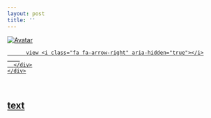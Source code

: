 ```yaml
---
layout: post
title: ''
---
```


<p class="imglist">

<div class="image-container">
  <a href="https://pic.imgdb.cn/item/5e74ae5dc8156f1e6fe9620b.jpg"  data-fancybox="images">
    <img src="https://pic.imgdb.cn/item/5e74ae5dc8156f1e6fe96243.jpg" alt="Avatar" class="image" />
    <div class="overlay">
      <div class="text">
        
          view <i class="fa fa-arrow-right" aria-hidden="true"></i>
        
      </div>
    </div>
  </a>
</div>










<a href="https://pic.imgdb.cn/item/5e74ae5dc8156f1e6fe9620f.jpg" data-fancybox="images"><img src="" /></a>
<a href="https://pic.imgdb.cn/item/5e74ae5dc8156f1e6fe96213.jpg" data-fancybox="images"><img src="" /></a>
<a href="https://pic.imgdb.cn/item/5e74ae5dc8156f1e6fe96216.jpg" data-fancybox="images"><img src="" /></a>
<a href="https://pic.imgdb.cn/item/5e74ae5dc8156f1e6fe96219.jpg" data-fancybox="images"><img src="" /></a>
<a href="https://pic.imgdb.cn/item/5e74ae5dc8156f1e6fe9621d.jpg" data-fancybox="images"><img src="" /></a>
<a href="https://pic.imgdb.cn/item/5e74ae5dc8156f1e6fe9621f.jpg" data-fancybox="images"><img src="" /></a>
<a href="https://pic.imgdb.cn/item/5e74ae5dc8156f1e6fe96223.jpg" data-fancybox="images"><img src="" /></a>
<a href="https://pic.imgdb.cn/item/5e74ae5dc8156f1e6fe9622b.jpg" data-fancybox="images"><img src="" /></a>
<a href="https://pic.imgdb.cn/item/5e74ae5dc8156f1e6fe9622f.jpg" data-fancybox="images"><img src="" /></a>
<a href="https://pic.imgdb.cn/item/5e74ae5dc8156f1e6fe96232.jpg" data-fancybox="images"><img src="" /></a>
<a href="https://pic.imgdb.cn/item/5e74ae5dc8156f1e6fe96238.jpg" data-fancybox="images"><img src="" /></a>
<a href="https://pic.imgdb.cn/item/5e74ae5dc8156f1e6fe9623c.jpg" data-fancybox="images"><img src="" /></a>
<a href="https://pic.imgdb.cn/item/5e74ae5dc8156f1e6fe9623f.jpg" data-fancybox="images"><img src="" /></a>
<a href="https://pic.imgdb.cn/item/5e74ae5dc8156f1e6fe96243.jpg" data-fancybox="images"><img src="" /></a>
<a href="https://pic.imgdb.cn/item/5e74ae5dc8156f1e6fe96248.jpg" data-fancybox="images"><img src="" /></a>
<a href="https://pic.imgdb.cn/item/5e74ae5dc8156f1e6fe9624d.jpg" data-fancybox="images"><img src="" /></a>
<a href="https://pic.imgdb.cn/item/5e74ae5dc8156f1e6fe96253.jpg" data-fancybox="images"><img src="" /></a>
<a href="https://pic.imgdb.cn/item/5e74ae5dc8156f1e6fe96257.jpg" data-fancybox="images"><img src="" /></a>
<a href="https://pic.imgdb.cn/item/5e74ae5ec8156f1e6fe9625e.jpg" data-fancybox="images"><img src="" /></a>
<a href="https://pic.imgdb.cn/item/5e74aef3c8156f1e6fe9c53f.jpg" data-fancybox="images"><img src="" /></a>
<a href="https://pic.imgdb.cn/item/5e74aef3c8156f1e6fe9c546.jpg" data-fancybox="images"><img src="" /></a>
<a href="https://pic.imgdb.cn/item/5e74aef3c8156f1e6fe9c54a.jpg" data-fancybox="images"><img src="" /></a>
<a href="https://pic.imgdb.cn/item/5e74aef3c8156f1e6fe9c551.jpg" data-fancybox="images"><img src="" /></a>
<a href="https://pic.imgdb.cn/item/5e74aef3c8156f1e6fe9c556.jpg" data-fancybox="images"><img src="" /></a>
<a href="https://pic.imgdb.cn/item/5e74aef3c8156f1e6fe9c55d.jpg" data-fancybox="images"><img src="" /></a>
<a href="https://pic.imgdb.cn/item/5e74aef3c8156f1e6fe9c562.jpg" data-fancybox="images"><img src="" /></a>
<a href="https://pic.imgdb.cn/item/5e74aef3c8156f1e6fe9c56c.jpg" data-fancybox="images"><img src="" /></a>
<a href="https://pic.imgdb.cn/item/5e74aef3c8156f1e6fe9c592.jpg" data-fancybox="images"><img src="" /></a>
<a href="https://pic.imgdb.cn/item/5e74aef3c8156f1e6fe9c5f4.jpg" data-fancybox="images"><img src="" /></a>
<a href="https://pic.imgdb.cn/item/5e74aef3c8156f1e6fe9c5f7.jpg" data-fancybox="images"><img src="" /></a>
<a href="https://pic.imgdb.cn/item/5e74aef3c8156f1e6fe9c5fb.jpg" data-fancybox="images"><img src="" /></a>
<a href="https://pic.imgdb.cn/item/5e74aef3c8156f1e6fe9c5fd.jpg" data-fancybox="images"><img src="" /></a>
<a href="https://pic.imgdb.cn/item/5e74aef3c8156f1e6fe9c5ff.jpg" data-fancybox="images"><img src="" /></a>
<a href="https://pic.imgdb.cn/item/5e74aef3c8156f1e6fe9c601.jpg" data-fancybox="images"><img src="" /></a>
<a href="https://pic.imgdb.cn/item/5e74aef3c8156f1e6fe9c608.jpg" data-fancybox="images"><img src="" /></a>
<a href="https://pic.imgdb.cn/item/5e74aef3c8156f1e6fe9c610.jpg" data-fancybox="images"><img src="" /></a>
<a href="https://pic.imgdb.cn/item/5e74aef3c8156f1e6fe9c616.jpg" data-fancybox="images"><img src="" /></a>

</p>


## [text](https://cxcxcx.cx/works/0017a.html)
